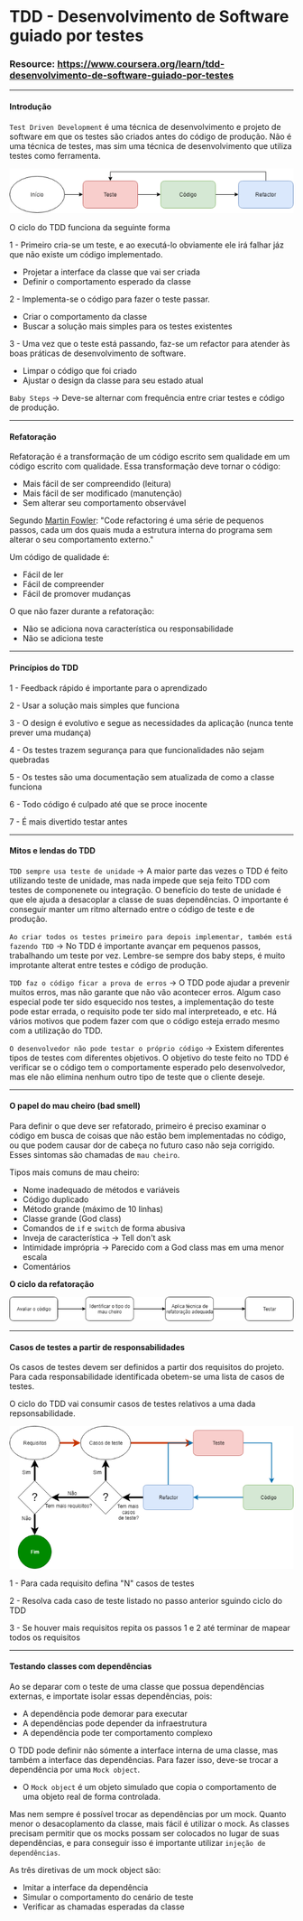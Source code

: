 # TDD - Desenvolvimento de Software guiado por testes

### Resource: https://www.coursera.org/learn/tdd-desenvolvimento-de-software-guiado-por-testes

***

#### Introdução

`Test Driven Development` é uma técnica de desenvolvimento e projeto de software em que os testes são criados antes do código de produção. Não é uma técnica de testes, mas sim uma técnica de desenvolvimento que utiliza testes como ferramenta.

![Ciclo do TDD](/Images/TDD/tdd.png)

O ciclo do TDD funciona da seguinte forma

1 - Primeiro cria-se um teste, e ao executá-lo obviamente ele irá falhar jáz que não existe um código implementado.

* Projetar a interface da classe que vai ser criada
* Definir o comportamento esperado da classe

2 - Implementa-se o código para fazer o teste passar.

* Criar o comportamento da classe
* Buscar a solução mais simples para os testes existentes

3 - Uma vez que o teste está passando, faz-se um refactor para atender às boas práticas de desenvolvimento de software.

* Limpar o código que foi criado
* Ajustar o design da classe para seu estado atual

`Baby Steps` -> Deve-se alternar com frequência entre criar testes e código de produção.

***

#### Refatoração

Refatoração é a transformação de um código escrito sem qualidade em um código escrito com qualidade. Essa transformação deve tornar o código:

* Mais fácil de ser compreendido (leitura)
* Mais fácil de ser modificado (manutenção)
* Sem alterar seu comportamento observável

Segundo [Martin Fowler](https://pt.wikipedia.org/wiki/Martin_Fowler): "Code refactoring é uma série de pequenos passos, cada um dos quais muda a estrutura interna do programa sem alterar o seu comportamento externo."

Um código de qualidade é:

* Fácil de ler
* Fácil de compreender
* Fácil de promover mudanças

O que não fazer durante a refatoração:

* Não se adiciona nova característica ou responsabilidade
* Não se adiciona teste

***

#### Princípios do TDD

1 - Feedback rápido é importante para o aprendizado

2 - Usar a solução mais simples que funciona

3 - O design é evolutivo e segue as necessidades da aplicação (nunca tente prever uma mudança)

4 - Os testes trazem segurança para que funcionalidades não sejam quebradas

5 - Os testes são uma documentação sem atualizada de como a classe funciona

6 - Todo código é culpado até que se proce inocente

7 - É mais divertido testar antes

***

#### Mitos e lendas do TDD

`TDD sempre usa teste de unidade` -> A maior parte das vezes o TDD é feito utilizando teste de unidade, mas nada impede que seja feito TDD com testes de componenete ou integração. O benefício do teste de unidade é que ele ajuda a desacoplar a classe de suas dependências. O importante é conseguir manter um ritmo alternado entre o código de teste e de produção.

`Ao criar todos os testes primeiro para depois implementar, também está fazendo TDD` -> No TDD é importante avançar em pequenos passos, trabalhando um teste por vez. Lembre-se sempre dos baby steps, é muito improtante alterat entre testes e código de produção.

`TDD faz o código ficar a prova de erros` -> O TDD pode ajudar a prevenir muitos erros, mas não garante que não vão acontecer erros. Algum caso especial pode ter sido esquecido nos testes, a implementação do teste pode estar errada, o requisito pode ter sido mal interpreteado, e etc. Há vários motivos que podem fazer com que o código esteja errado mesmo com a utilização do TDD.

`O desenvolvedor não pode testar o próprio código` -> Existem diferentes tipos de testes com diferentes objetivos. O objetivo do teste feito no TDD é verificar se o código tem o comportamente esperado pelo desenvolvedor, mas ele não elimina nenhum outro tipo de teste que o cliente deseje.

***

#### O papel do mau cheiro (bad smell)

Para definir o que deve ser refatorado, primeiro é preciso examinar o código em busca de coisas que não estão bem implementadas no código, ou que podem causar dor de cabeça no futuro caso não seja corrigido. Esses sintomas são chamadas de `mau cheiro`.

Tipos mais comuns de mau cheiro:

* Nome inadequado de métodos e variáveis
* Código duplicado
* Método grande (máximo de 10 linhas)
* Classe grande (God class)
* Comandos de `if` e `switch` de forma abusiva
* Inveja de característica -> Tell don't ask
* Intimidade imprópria -> Parecido com a God class mas em uma menor escala
* Comentários

**O ciclo da refatoração**

![Ciclo do TDD](/Images/TDD/ciclo_refactor.png)

***

#### Casos de testes a partir de responsabilidades

Os casos de testes devem ser definidos a partir dos requisitos do projeto. Para cada responsabilidade identificada obetem-se uma lista de casos de testes.

O ciclo do TDD vai consumir casos de testes relativos a uma dada repsonsabilidade.

![Ciclo do TDD](/Images/TDD/req_cicloTDD.png)

1 - Para cada requisito defina "N" casos de testes

2 - Resolva cada caso de teste listado no passo anterior sguindo ciclo do TDD

3 - Se houver mais requisitos repita os passos 1 e 2 até terminar de mapear todos os requisitos

***

#### Testando classes com dependências

Ao se deparar com o teste de uma classe que possua dependências externas, e importate isolar essas dependências, pois:

* A dependência pode demorar para executar
* A dependências pode depender da infraestrutura
* A dependência pode ter comportamento complexo

O TDD pode definir não sómente a interface interna de uma classe, mas também a interface das dependências. Para fazer isso, deve-se trocar a dependência por uma `Mock object`.

* O `Mock object` é um objeto simulado que copia o comportamento de uma objeto real de forma controlada.

Mas nem sempre é possível trocar as dependências por um mock. Quanto menor o desacoplamento da classe, mais fácil é utilizar o mock. As classes precisam permitir que os mocks possam ser colocados no lugar de suas dependências, e para conseguir isso é importante utilizar `injeção de dependências`.

As três diretivas de um mock object são:

* Imitar a interface da dependência
* Simular o comportamento do cenário de teste
* Verificar as chamadas esperadas da classe